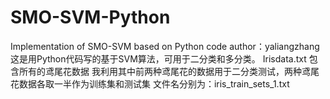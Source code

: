 # SMO-SVM-Python
Implementation of SMO-SVM based on Python code
author：yaliangzhang
这是用Python代码写的基于SVM算法，可用于二分类和多分类。
Irisdata.txt 包含所有的鸢尾花数据
我利用其中前两种鸢尾花的数据用于二分类测试，两种鸢尾花数据各取一半作为训练集和测试集
文件名分别为：iris_train_sets_1.txt
